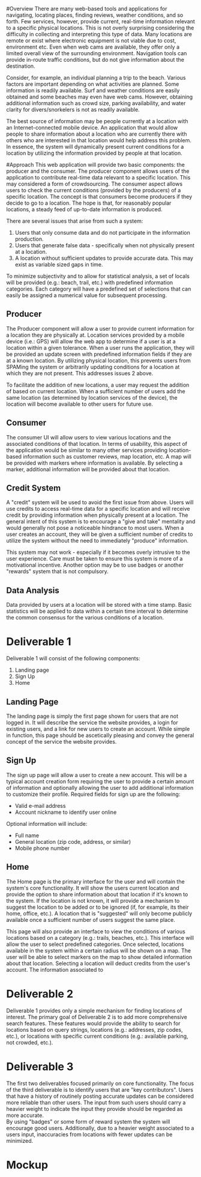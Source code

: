 #Overview
There are many web-based tools and applications for navigating, locating places,
finding reviews, weather conditions, and so forth. Few services, however,
provide current, real-time information relevant to a specific physical
locations. This is not overly surprising considering the difficulty in
collecting and interpreting this type of data. Many locations are remote or
exist where electronic equipment is not viable due to cost, environment etc.
Even when web cams are available, they offer only a limited overall view of the
surrounding environment. Navigation tools can provide in-route traffic
conditions, but do not give information about the destination. 

Consider, for example, an individual planning a trip to the beach. Various
factors are important depending on what activities are planned. Some information
is readily available. Surf and weather conditions are easily obtained and some
beaches may even have web cams. However, obtaining additional information such
as crowd size, parking availability, and water clarity for divers/snorkelers is
not as readily available. 

The best source of information may be people currently at a location with an
Internet-connected mobile device. An application that would allow people to
share information about a location who are currently there with others who are
interested in that location would help address this problem. In essence, the
system will dynamically present current conditions for a location by utilizing
the information provided by people at that location.

#Approach
This web application will provide two basic components: the producer and the
consumer. The producer component allows users of the application to contribute
real-time data relevant to a specific location. This may considered a form of
crowdsourcing. The consumer aspect allows users to check the current conditions
(provided by the producers) of a specific location. The concept is that
consumers become producers if they decide to go to a location. The hope is that,
for reasonably popular locations, a steady feed of up-to-date
information is produced.

There are several issues that arise from such a system:

1. Users that only consume data and do not participate in the information
  production.
2. Users that generate false data - specifically when not physically present at a
  location.
3. A location without sufficient updates to provide accurate data. This may exist
  as variable sized gaps in time.

To minimize subjectivity and to allow for statistical analysis, a set of locals
will be provided (e.g.: beach, trail, etc.) with predefined information
categories. Each category will have a predefined set of selections that can
easily be assigned a numerical value for subsequent processing.

## Producer
The Producer component will allow a user to provide current information for a
location they are physically at. Location services provided by a mobile device
(i.e.: GPS) will allow the web app to determine if a user is at a location
within a given tolerance. When a user runs the application, they will be
provided an update screen with predefined information fields if they are at a known location. 
By utilizing physical location, this prevents users from SPAMing the system or arbitrarily updating
conditions for a location at which they are not present. This addresses issues 2
above.

To facilitate the addition of new locations, a user may request the addition of
based on current location. When a sufficient number of users add the same
location (as determined by location services of the device), the location will
become available to other users for future use.

## Consumer
The consumer UI will allow users to view various locations and the associated
conditions of that location. In terms of usability, this aspect of the
application would be similar to many other services providing location-based
information such as customer reviews, map location, etc. A map will be provided
with markers where information is available. By selecting a marker, additional
information will be provided about that location.

## Credit System
A "credit" system will be used to avoid the first issue from above. Users will
use credits to access real-time data for a specific location and will receive
credit by providing information when physically present at a location. The
general intent of this system is to encourage a "give and take" mentality and
would generally not pose a noticeable hindrance to most users. When a user
creates an account, they will be given a sufficient number of credits to utilize
the system without the need to immediately "produce" information.

This system may not work - especially if it becomes overly intrusive to the user
experience. Care must be taken to ensure this system is more of a motivational
incentive. Another option may be to use badges or another "rewards" system that
is not compulsory.

## Data Analysis
Data provided by users at a location will be stored with a time stamp. Basic
statistics will be applied to data within a certain time interval to determine
the common consensus for the various conditions of a location. 

# Deliverable 1
Deliverable 1 will consist of the following components:

1. Landing page
2. Sign Up
3. Home

## Landing Page
The landing page is simply the first page shown for users that are not logged
in. It will describe the service the website provides, a login for
existing users, and a link for new users to create an account. While simple in
function, this page should be ascetically pleasing and convey the general
concept of the service the website provides.

## Sign Up
The sign up page will allow a user to create a new account. This will be a
typical account creation form requiring the user to provide a certain amount of
information and optionally allowing the user to add additional information to
customize their profile. Required fields for sign up are the following:
- Valid e-mail address
- Account nickname to identify user online

Optional information will include:
- Full name
- General location (zip code, address, or similar)
- Mobile phone number 

## Home 
The Home page is the primary interface for the user and will contain the
system's core functionality. It will show the users current location and provide
the option to share information about that location if it's known to the system.
If the location is not known, it will provide a mechanism to suggest the
location to be added or to be ignored (if, for example, its their home, office,
etc.). A location that is "suggested" will only become publicly available once a
sufficient number of users suggest the same place.

This page will also provide an interface to view the conditions of various
locations based on a category (e.g.: trails, beaches, etc.). This interface will
allow the user to select predefined categories. Once selected, locations
available in the system within a certain radius will be shown on a map. The user
will be able to select markers on the map to show detailed information about
that location. Selecting a location will deduct credits from the user's account.
The information associated to 

# Deliverable 2
Deliverable 1 provides only a simple mechanism for finding locations of
interest. The primary goal of Deliverable 2 is to add more comprehensive search
features. These features would provide the ability to search for locations based
on query strings, locations (e.g.: addresses, zip codes, etc.), or locations
with specific current conditions (e.g.: available parking, not crowded, etc.). 

# Deliverable 3
The first two deliverables focused primarily on core functionality. The focus of
the third deliverable is to identify users that are "key contributors". Users
that have a history of routinely posting accurate updates can be considered more
reliable than other users. The input from such users should carry a heavier
weight to indicate the input they provide should be regarded as more accurate.  
By using "badges" or some form of reward system the system will encourage good
users. Additionally, due to a heavier weight associated to a users input,
inaccuracies from locations with fewer updates can be minimized.

# Mockup
